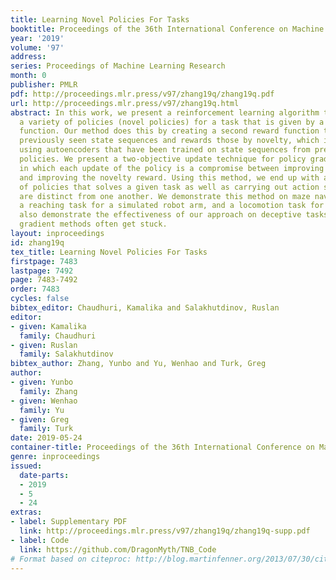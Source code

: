```yaml
---
title: Learning Novel Policies For Tasks
booktitle: Proceedings of the 36th International Conference on Machine Learning
year: '2019'
volume: '97'
address: 
series: Proceedings of Machine Learning Research
month: 0
publisher: PMLR
pdf: http://proceedings.mlr.press/v97/zhang19q/zhang19q.pdf
url: http://proceedings.mlr.press/v97/zhang19q.html
abstract: In this work, we present a reinforcement learning algorithm that can find
  a variety of policies (novel policies) for a task that is given by a task reward
  function. Our method does this by creating a second reward function that recognizes
  previously seen state sequences and rewards those by novelty, which is measured
  using autoencoders that have been trained on state sequences from previously discovered
  policies. We present a two-objective update technique for policy gradient algorithms
  in which each update of the policy is a compromise between improving the task reward
  and improving the novelty reward. Using this method, we end up with a collection
  of policies that solves a given task as well as carrying out action sequences that
  are distinct from one another. We demonstrate this method on maze navigation tasks,
  a reaching task for a simulated robot arm, and a locomotion task for a hopper. We
  also demonstrate the effectiveness of our approach on deceptive tasks in which policy
  gradient methods often get stuck.
layout: inproceedings
id: zhang19q
tex_title: Learning Novel Policies For Tasks
firstpage: 7483
lastpage: 7492
page: 7483-7492
order: 7483
cycles: false
bibtex_editor: Chaudhuri, Kamalika and Salakhutdinov, Ruslan
editor:
- given: Kamalika
  family: Chaudhuri
- given: Ruslan
  family: Salakhutdinov
bibtex_author: Zhang, Yunbo and Yu, Wenhao and Turk, Greg
author:
- given: Yunbo
  family: Zhang
- given: Wenhao
  family: Yu
- given: Greg
  family: Turk
date: 2019-05-24
container-title: Proceedings of the 36th International Conference on Machine Learning
genre: inproceedings
issued:
  date-parts:
  - 2019
  - 5
  - 24
extras:
- label: Supplementary PDF
  link: http://proceedings.mlr.press/v97/zhang19q/zhang19q-supp.pdf
- label: Code
  link: https://github.com/DragonMyth/TNB_Code
# Format based on citeproc: http://blog.martinfenner.org/2013/07/30/citeproc-yaml-for-bibliographies/
---
```

